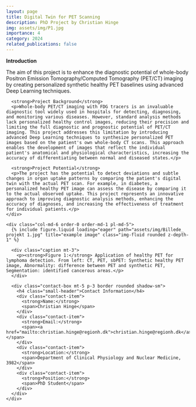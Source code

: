```yaml
---
layout: page
title: Digital Twin for PET Scanning
description: PhD Project by Christian Hinge
img: assets/img/P1.jpg
importance: 4
category: 2024
related_publications: false
---
```


<div class="container mt-5">
  <div class="row">
    <div class="col-md-6 order-1 order-md-0 pr-md-5">
      <strong>Introduction</strong>
      <p>The aim of this project is to enhance the diagnostic potential of whole-body Positron Emission Tomography/Computed Tomography (PET/CT) imaging by creating personalized synthetic healthy PET baselines using advanced Deep Learning techniques.</p>
      
      <strong>Project Background</strong>
      <p>Whole-body PET/CT imaging with FDG tracers is an invaluable diagnostic tool widely used in hospitals for detecting, diagnosing, and monitoring various diseases. However, standard analysis methods lack personalized healthy control images, reducing their precision and limiting the full diagnostic and prognostic potential of PET/CT imaging. This project addresses this limitation by introducing advanced Deep Learning techniques to synthesize personalized PET images based on the patient's own whole-body CT scans. This approach enables the development of images that reflect the individual patient's anatomical and physiological characteristics, increasing the accuracy of differentiating between normal and diseased states.</p>
      
      <strong>Project Potential</strong>
      <p>The project has the potential to detect deviations and subtle changes in organ uptake patterns by comparing the patient's digital twin with the actual PET scan. For example, in diabetes, a personalized healthy PET image can assess the disease by comparing it to the actual observed uptake. This project represents an innovative approach to improving diagnostic analysis methods, enhancing the accuracy of diagnoses, and increasing the effectiveness of treatment for individual patients.</p>
    </div>
    
    <div class="col-md-6 order-0 order-md-1 pl-md-5">
      {% include figure.liquid loading="eager" path="assets/img/Billede_ projekt 1.jpg" title="example image" class="img-fluid rounded z-depth-1" %}
      
      <div class="caption mt-3">
        <p><strong>Figure 1:</strong> Application of healthy PET for lymphoma detection. From left: CT, PET, sbPET: Synthetic healthy PET image, Abnormality: difference between PET and synthetic PET, Segmentation: identified cancerous areas.</p>
      </div>
      
      <div class="contact-box mt-5 p-3 border rounded shadow-sm">
        <h4 class="small-header">Contact Information</h4>    
        <div class="contact-item">
          <strong>Name:</strong>
          <span>Christian Hinge</span>
        </div>
        <div class="contact-item">
          <strong>Email:</strong>
          <span><a href="mailto:christian.hinge@regionh.dk">christian.hinge@regionh.dk</a></span>
        </div>
        <div class="contact-item">
          <strong>Location:</strong>
          <span>Department of Clinical Physiology and Nuclear Medicine, 3982</span>
        </div>
        <div class="contact-item">
          <strong>Position:</strong>
          <span>PhD Student</span>
        </div>
      </div>
    </div>
  </div>
</div>

<link rel="stylesheet" href="css/custom.css">
